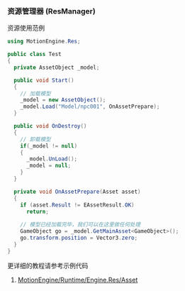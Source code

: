 ### 资源管理器 (ResManager)

资源使用范例
```C#
using MotionEngine.Res;

public class Test
{
  private AssetObject _model;

  public void Start()
  {
    // 加载模型
    _model = new AssetObject();
    _model.Load("Model/npc001", OnAssetPrepare);
  }

  public void OnDestroy()
  {
    // 卸载模型
    if(_model != null)
    {
      _model.UnLoad();
      _model = null;
    }
  }

  private void OnAssetPrepare(Asset asset)
  {
    if (asset.Result != EAssetResult.OK)
      return;
    
    // 模型已经加载完毕，我们可以在这里做任何处理
    GameObject go = _model.GetMainAsset<GameObject>();
    go.transform.position = Vector3.zero;
  }
}
```

更详细的教程请参考示例代码
1. [MotionEngine/Runtime/Engine.Res/Asset](https://github.com/gmhevinci/MotionFramework/blob/master/Assets/MotionEngine/Runtime/Engine.Res/Asset)
